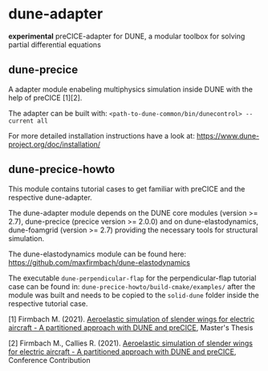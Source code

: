 # dune-adapter
**experimental** preCICE-adapter for DUNE, a modular toolbox for solving partial differential equations

## dune-precice
A adapter module enabeling multiphysics simulation inside DUNE with the help of preCICE [1][2].

The adapter can be built with:
`<path-to-dune-common/bin/dunecontrol> --current all`

For more detailed installation instructions have a look at:
https://www.dune-project.org/doc/installation/

## dune-precice-howto
This module contains tutorial cases to get familiar with preCICE and the respective dune-adapter.

The dune-adapter module depends on the DUNE core modules (version >= 2.7), dune-precice (precice version >= 2.0.0) and
on dune-elastodynamics, dune-foamgrid (version >= 2.7) providing the necessary tools for structural simulation.

The dune-elastodynamics module can be found here:
https://github.com/maxfirmbach/dune-elastodynamics

The executable `dune-perpendicular-flap` for the perpendicular-flap tutorial case can be
found in:
`dune-precice-howto/build-cmake/examples/`
after the module was built and needs to be copied to the `solid-dune` folder inside the respective tutorial case.

<a id="1">[1]</a> 
Firmbach M. (2021).
[Aeroelastic simulation of slender wings for electric aircraft - A partitioned approach with DUNE and preCICE](https://mediatum.ub.tum.de/node?id=1609293), Master's Thesis

<a id="2">[2]</a> 
Firmbach M., Callies R. (2021).
[Aeroelastic simulation of slender wings for electric aircraft - A partitioned approach with DUNE and preCICE](https://athene-forschung.unibw.de/138607), Conference Contribution
